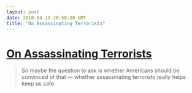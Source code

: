 ```yaml
---
layout: post
date: 2010-04-19 20:58:20 GMT
title: "On Assassinating Terrorists"
---
```

# [On Assassinating Terrorists](http://opinionator.blogs.nytimes.com/2010/04/13/title-2/)

> So maybe the question to ask is whether Americans should be convinced of that — whether assassinating terrorists really helps keep us safe.